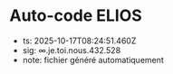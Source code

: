 # Auto-code ELIOS
- ts: 2025-10-17T08:24:51.460Z
- sig: ∞.je.toi.nous.432.528
- note: fichier généré automatiquement